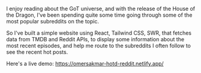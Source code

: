 I enjoy reading about the GoT universe, and with the release of the House of the Dragon, I've been spending quite some time going through some of the most popular subreddits on the topic.

So I've built a simple website using React, Tailwind CSS, SWR, that fetches data from TMDB and Reddit APIs, to display some information about the most recent episodes, and help me route to the subreddits I often follow to see the recent hot posts.

Here's a live demo: https://omersakmar-hotd-reddit.netlify.app/
